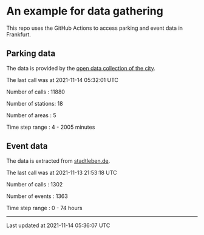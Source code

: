 # An example for data gathering

This repo uses the GitHub Actions to access parking and event data in Frankfurt.

## Parking data
The data is provided by the [open data collection of the city](https://www.offenedaten.frankfurt.de/).

The last call was at 2021-11-14 05:32:01 UTC

Number of calls   : 11880

Number of stations:    18

Number of areas   :     5

Time step range   :     4 -  2005 minutes


## Event data
The data is extracted from [stadtleben.de](https://stadtleben.de/frankfurt/).

The last call was at 2021-11-13 21:53:18 UTC

Number of calls   : 1302

Number of events  : 1363

Time step range   :    0 -   74 hours


----

Last updated at 2021-11-14 05:36:07 UTC
